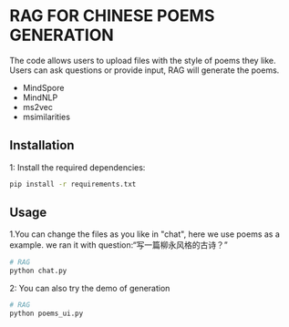 # RAG FOR CHINESE POEMS GENERATION

The code allows users to upload files with the style of poems they like. 
Users can ask questions or provide input, RAG will generate the poems.

- MindSpore
- MindNLP
- ms2vec
- msimilarities

## Installation
1: Install the required dependencies:

   ```bash
   pip install -r requirements.txt
   ```

## Usage

1.You can change the files as you like in "chat", here we use poems as a example.
we ran it with question:“写一篇柳永风格的古诗？”

   ```bash
   # RAG
   python chat.py
   ```

2: You can also try the demo of generation

   ```bash
   # RAG
   python poems_ui.py
   ```

